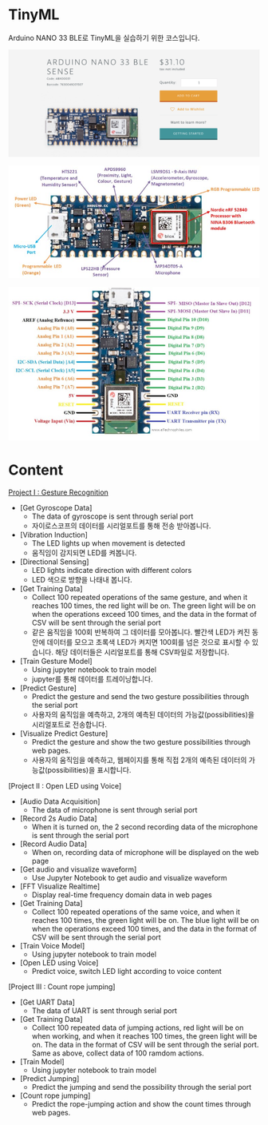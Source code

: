 # TinyML

Arduino NANO 33 BLE로 TinyML을 실습하기 위한 코스입니다.


<img src="https://github.com/makezonefablab/TinyML/blob/main/imgs/9947DB485F93D2B10E.jpeg" width="750" title="아두이노 나노 33 BLE " alt="아두이노 나노 33 BLE "></img><br/>

<img src="https://github.com/makezonefablab/TinyML/blob/main/imgs/nano33ble.jpeg" title="아두이노 나노 33 BLE " alt="Parts"></img><br/>

<img src="https://github.com/makezonefablab/TinyML/blob/main/imgs/Nano-BLE-Sense-pinout.jpeg" width="750" title="아두이노 나노 33 BLE " alt="PinOut"></img><br/>



# Content

[Project I : Gesture Recognition](https://github.com/makezonefablab/TinyML/tree/main/examples/1.Gesture%20Recognition/NANO33-ML)
* [Get Gyroscope Data]
  * The data of gyroscope is sent through serial port
  * 자이로스코프의 데이터를 시리얼포트를 통해 전송 받아봅니다.
* [Vibration Induction]
  * The LED lights up when movement is detected
  * 움직임이 감지되면 LED를 켜봅니다.
* [Directional Sensing]
  * LED lights indicate direction with different colors
  * LED 색으로 방향을 나태내 봅니다.
* [Get Training Data]
  * Collect 100 repeated operations of the same gesture, and when it reaches 100 times, the red light will be on. The green light will be on when the operations exceed 100 times, and the data in the format of CSV will be sent through the serial port
  * 같은 움직임을 100회 반복하여 그 데이터를 모아봅니다. 빨간색 LED가 켜진 동안에 데이터를 모으고 초록색 LED가 켜지면 100회를 넘은 것으로 표시할 수 있습니다. 해당 데이터들은 시리얼포트를 통해 CSV파일로 저장합니다.
* [Train Gesture Model]
  * Using jupyter notebook to train model
  * jupyter를 통해 데이터를 트레이닝합니다.
* [Predict Gesture]
  * Predict the gesture and send the two gesture possibilities through the serial port
  * 사용자의 움직임을 예측하고, 2개의 예측된 데이터의 가능값(possibilities)을 시리얼포트로 전송합니다.
* [Visualize Predict Gesture]
  * Predict the gesture and show the two gesture possibilities through web pages.
  * 사용자의 움직임을 예측하고, 웹페이지를 통해 직접 2개의 예측된 데이터의 가능값(possibilities)을 표시합니다.



[Project II : Open LED using Voice]
* [Audio Data Acquisition]
  * The data of microphone is sent through serial port
* [Record 2s Audio Data]
  * When it is turned on, the 2 second recording data of the microphone is sent through the serial port
* [Record Audio Data]
  * When on, recording data of microphone will be displayed on the web page
* [Get audio and visualize waveform]
  * Use Jupyter Notebook to get audio and visualize waveform
* [FFT Visualize Realtime]
  * Display real-time frequency domain data in web pages
* [Get Training Data]
  * Collect 100 repeated operations of the same voice, and when it reaches 100 times, the green light will be on. The blue light will be on when the operations exceed 100 times, and the data in the format of CSV will be sent through the serial port
* [Train Voice Model]
  * Using jupyter notebook to train model
* [Open LED using Voice]
  * Predict voice, switch LED light according to voice content



[Project III : Count rope jumping]
* [Get UART Data]
  * The data of UART is sent through serial port
* [Get Training Data]
  * Collect 100 repeated data of jumping actions, red light will be on when working, and when it reaches 100 times, the green light will be on. The data in the format of CSV will be sent through the serial port. Same as above, collect data of 100 ramdom actions.
* [Train Model]
  * Using jupyter notebook to train model
* [Predict Jumping]
  * Predict the jumping and send the possibility through the serial port
* [Count rope jumping]
  * Predict the rope-jumping action and show the count times through web pages.
